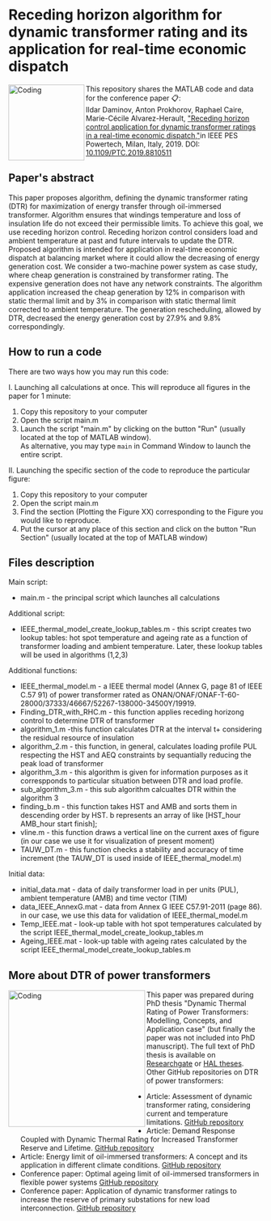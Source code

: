 # Receding horizon algorithm for dynamic transformer rating and its application for real-time economic dispatch
<img align="left" alt="Coding" width="150" src="https://www.showsbee.com/newmaker/www/u/2018/20185/cfr_img/IEEE-PES-PowerTech-2019.png">

  
This repository shares the MATLAB code and data for the conference paper 📋:\
Ildar Daminov, Anton Prokhorov, Raphael Caire, Marie-Cécile Alvarez-Herault, ["Receding horizon control application for dynamic transformer ratings in a real-time economic dispatch,"](https://ieeexplore.ieee.org/document/8810511)in IEEE PES Powertech, Milan, Italy, 2019. DOI: [10.1109/PTC.2019.8810511](https://ieeexplore.ieee.org/document/8810511#:~:text=DOI%3A%2010.1109/PTC.2019.8810511)
  
  
## Paper's abstract
This paper proposes algorithm, defining the dynamic transformer rating (DTR) for maximization of energy transfer through oil-immersed transformer. Algorithm ensures that windings temperature and loss of insulation life do not exceed their permissible limits. To achieve this goal, we use receding horizon control. Receding horizon control considers load and ambient temperature at past and future intervals to update the DTR. Proposed algorithm is intended for application in real-time economic dispatch at balancing market where it could allow the decreasing of energy generation cost. We consider a two-machine power system as case study, where cheap generation is constrained by transformer rating. The expensive generation does not have any network constraints. The algorithm application increased the cheap generation by 12% in comparison with static thermal limit and by 3% in comparison with static thermal limit corrected to ambient temperature. The generation rescheduling, allowed by DTR, decreased the energy generation cost by 27.9% and 9.8% correspondingly.

## How to run a code 
There are two ways how you may run this code:
  
I. Launching all calculations at once. This will reproduce all figures in the paper for 1 minute:
1. Copy this repository to your computer 
2. Open the script main.m
3. Launch the script "main.m" by clicking on the button "Run" (usually located at the top of MATLAB window).\
As alternative, you may type ```main``` 
in Command Window to launch the entire script. 


II. Launching the specific section of the code to reproduce the particular figure: 
1. Copy this repository to your computer 
2. Open the script main.m 
3. Find the section (Plotting the Figure XX) corresponding to the Figure you would like to reproduce. 
4. Put the cursor at any place of this section and click on the button "Run Section" (usually located at the top of MATLAB window)


## Files description
Main script:
* main.m - the principal script which launches all calculations

Additional script:
* IEEE_thermal_model_create_lookup_tables.m - this script creates two lookup tables:  hot spot temperature and ageing rate as a function of transformer loading and ambient temperature.  Later, these lookup tables will be used in algorithms (1,2,3)

Additional functions: 
* IEEE_thermal_model.m - a IEEE thermal model (Annex G, page 81 of IEEE C.57 91) of  power transformer rated as ONAN/ONAF/ONAF-T-60- 28000/37333/46667/52267-138000-34500Y/19919.
* Finding_DTR_with_RHC.m - this function applies receding horizong control to determine DTR of transformer
* algorithm_1.m -this function calculates DTR at the interval t+ considering the residual resource of insulation 
* algorithm_2.m - this function, in general, calculates loading profile PUL respecting the HST and AEQ constraints by sequantially reducing the peak load of transformer
* algorithm_3.m - this algorithm is given for information purposes as it correspponds to particular situation between DTR and load profile. 
* sub_algorithm_3.m - this sub algorithm calcualtes DTR within the algorithm 3 
* finding_b.m - this function takes HST and AMB and sorts them in descending order by HST. b represents an array of like [HST_hour AMB_hour start finish];
* vline.m -  this function draws a vertical line on the current axes of figure (in our case we use it for visualization of present moment)
* TAUW_DT.m - this function checks a stability and accuracy of time increment (the TAUW_DT is used inside of IEEE_thermal_model.m)

Initial data:
* initial_data.mat - data of daily transformer load in per units (PUL), ambient temperature (AMB) and time vector (TIM)
* data_IEEE_AnnexG.mat - data from Annex G IEEE C57.91-2011 (page 86). in our case, we use this data for validation of IEEE_thermal_model.m
* Temp_IEEE.mat - look-up table with hot spot temperatures calculated by the script IEEE_thermal_model_create_lookup_tables.m  
* Ageing_IEEE.mat - look-up table with ageing rates calculated by the script IEEE_thermal_model_create_lookup_tables.m 


## More about DTR of power transformers 
<img align="left" alt="Coding" width="270" src="https://sun9-19.userapi.com/impg/3dcwjraHJPNgrxtWv7gEjZTQkvv5T0BttTDwVg/e9rt2Xs8Y5A.jpg?size=763x1080&quality=95&sign=7c57483971f31f7009fbcdce5aafd97e&type=album">This paper was prepared during PhD thesis "Dynamic Thermal Rating of Power Transformers: Modelling, Concepts, and Application case" (but finally the paper was not included into PhD manuscript). The full text of PhD thesis is available on [Researchgate](https://www.researchgate.net/publication/363383515_Dynamic_Thermal_Rating_of_Power_Transformers_Modelling_Concepts_and_Application_case) or [HAL theses](https://tel.archives-ouvertes.fr/tel-03772184). Other GitHub repositories on DTR of power transformers:
* Article: Assessment of dynamic transformer rating, considering current and temperature limitations. [GitHub repository](https://github.com/Ildar-Daminov/Assessment_Dynamic_Thermal_Rating_of_Transformers)
* Article: Demand Response Coupled with Dynamic Thermal Rating for Increased Transformer Reserve and Lifetime. [GitHub repository](https://github.com/Ildar-Daminov/Demand-response-coupled-with-DTR-of-transformers)
* Article: Energy limit of oil-immersed transformers: A concept and its application in different climate conditions. [GitHub repository](https://github.com/Ildar-Daminov/Energy-limit-of-power-transformer)
* Conference paper: Optimal ageing limit of oil-immersed transformers in flexible power systems [GitHub repository](https://github.com/Ildar-Daminov/MATLAB-code-for-CIRED-paper)
* Conference paper: Application of dynamic transformer ratings to increase the reserve of primary substations for new load interconnection. [GitHub repository](https://github.com/Ildar-Daminov/Reserve-capacity-of-transformer-for-load-connection)
